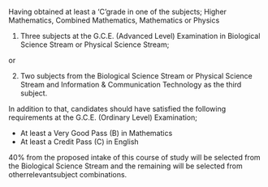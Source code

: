 Having obtained at least a ‘C’grade in one of the subjects; Higher Mathematics, Combined
Mathematics, Mathematics or Physics
1. Three subjects at the G.C.E. (Advanced Level) Examination in Biological Science
Stream or Physical Science Stream;

or

2. Two subjects from the Biological Science Stream or Physical Science Stream and
	 Information & Communication Technology as the third subject.

In addition to that, candidates should have satisfied the following requirements at the
G.C.E. (Ordinary Level) Examination;
   - At least a Very Good Pass (B) in Mathematics
   - At least a Credit Pass (C) in English

40% from the proposed intake of this course of study will be selected from the Biological
Science Stream and the remaining will be selected from otherrelevantsubject combinations.

